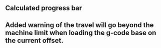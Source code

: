 ## Calculated progress bar

## Added warning of the travel will go beyond the machine limit when loading the g-code base on the current offset.
